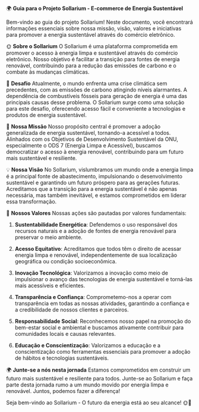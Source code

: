 🌍 **Guia para o Projeto Sollarium - E-commerce de Energia Sustentável**

Bem-vindo ao guia do projeto Sollarium! Neste documento, você encontrará informações essenciais sobre nossa missão, visão, valores e iniciativas para promover a energia sustentável através do comércio eletrônico.

🌞 **Sobre o Sollarium**
O Sollarium é uma plataforma comprometida em promover o acesso à energia limpa e sustentável através do comércio eletrônico. Nosso objetivo é facilitar a transição para fontes de energia renovável, contribuindo para a redução das emissões de carbono e o combate às mudanças climáticas.

🚀 **Desafio**
Atualmente, o mundo enfrenta uma crise climática sem precedentes, com as emissões de carbono atingindo níveis alarmantes. A dependência de combustíveis fósseis para geração de energia é uma das principais causas desse problema. O Sollarium surge como uma solução para este desafio, oferecendo acesso fácil e conveniente a tecnologias e produtos de energia sustentável.

🎯 **Nossa Missão**
Nosso propósito central é promover a adoção generalizada de energia sustentável, tornando-a acessível a todos. Alinhados com os Objetivos de Desenvolvimento Sustentável da ONU, especialmente o ODS 7 (Energia Limpa e Acessível), buscamos democratizar o acesso à energia renovável, contribuindo para um futuro mais sustentável e resiliente.

💡 **Nossa Visão**
No Sollarium, vislumbramos um mundo onde a energia limpa é a principal fonte de abastecimento, impulsionando o desenvolvimento sustentável e garantindo um futuro próspero para as gerações futuras. Acreditamos que a transição para a energia sustentável é não apenas necessária, mas também inevitável, e estamos comprometidos em liderar essa transformação.

📜 **Nossos Valores**
Nossas ações são pautadas por valores fundamentais:

1. **Sustentabilidade Energética**: Defendemos o uso responsável dos recursos naturais e a adoção de fontes de energia renovável para preservar o meio ambiente.

2. **Acesso Equitativo**: Acreditamos que todos têm o direito de acessar energia limpa e renovável, independentemente de sua localização geográfica ou condição socioeconômica.

3. **Inovação Tecnológica**: Valorizamos a inovação como meio de impulsionar o avanço das tecnologias de energia sustentável e torná-las mais acessíveis e eficientes.

4. **Transparência e Confiança**: Comprometemo-nos a operar com transparência em todas as nossas atividades, garantindo a confiança e a credibilidade de nossos clientes e parceiros.

5. **Responsabilidade Social**: Reconhecemos nosso papel na promoção do bem-estar social e ambiental e buscamos ativamente contribuir para comunidades locais e causas relevantes.

6. **Educação e Conscientização**: Valorizamos a educação e a conscientização como ferramentas essenciais para promover a adoção de hábitos e tecnologias sustentáveis.

🌍 **Junte-se a nós nesta jornada**
Estamos comprometidos em construir um futuro mais sustentável e resiliente para todos. Junte-se ao Sollarium e faça parte desta jornada rumo a um mundo movido por energia limpa e renovável. Juntos, podemos fazer a diferença!

Seja bem-vindo ao Sollarium - O futuro da energia está ao seu alcance! 🌞🌱
